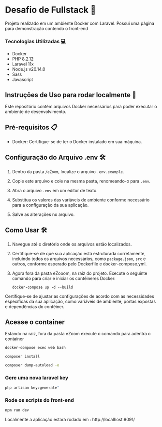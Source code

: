 # Desafio de Fullstack 🚀

Projeto realizado em um ambiente Docker com Laravel.
Possui uma página para demonstração contendo o front-end

### Tecnologias Utilizadas 💻

- Docker
- PHP 8.2.12
- Laravel 11x
- Node.js v20.14.0
- Sass
- Javascript

## Instruções de Uso para rodar localmente 🚀

Este repositório contém arquivos Docker necessários para poder executar o ambiente de desenvolvimento.

## Pré-requisitos 📋

- Docker: Certifique-se de ter o Docker instalado em sua máquina. 


## Configuração do Arquivo .env 🛠️

1. Dentro da pasta `/eZoom`, localize o arquivo `.env.example`.

2. Copie este arquivo e cole na mesma pasta, renomeando-o para `.env`.

3. Abra o arquivo `.env` em um editor de texto.

4. Substitua os valores das variáveis de ambiente conforme necessário para a configuração da sua aplicação.

5. Salve as alterações no arquivo.

## Como Usar 🛠️

1. Navegue até o diretório onde os arquivos estão localizados.

2. Certifique-se de que sua aplicação está estruturada corretamente, incluindo todos os arquivos necessários, como `package.json`, `src` e outros, conforme esperado pelo Dockerfile e docker-compose.yml.

3. Agora fora da pasta eZooom, na raiz do projeto. Execute o seguinte comando para criar e iniciar os contêineres Docker:

    ```
    docker-compose up -d --build
    ```

Certifique-se de ajustar as configurações de acordo com as necessidades específicas da sua aplicação, como variáveis de ambiente, portas expostas e dependências do contêiner.

## Acesse o container
Estando na raiz, fora da pasta eZoom execute o comando para adentra o container

```bash
docker-compose exec web bash
```

```bash
composer install

composer dump-autoload -o
```

### Gere uma nova laravel key
```bash
php artisan key:generate"
```

### Rode os scripts do front-end 
```bash
npm run dev
```

Localmente a aplicação estará rodado em : http://localhost:8091/